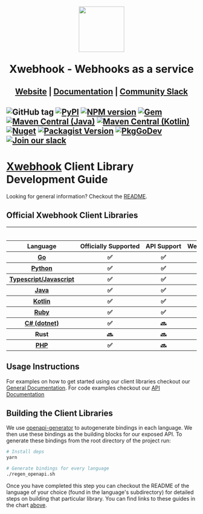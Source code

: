 <h1 align="center">
    <a style="text-decoration: none" href="https://webhook.openweb3.io">
      <img width="120" src="https://avatars.githubusercontent.com/u/80175132?s=200&v=4" />
      <p align="center">Xwebhook - Webhooks as a service</p>
    </a>
</h1>
<h2 align="center">
  <a href="https://webhook.openweb3.io">Website</a> | <a href="https://docs.webhook.openweb3.io">Documentation</a> | <a href="https://webhook.openweb3.io/slack">Community Slack</a>
<h2>

![GitHub tag](https://img.shields.io/github/tag/xwebhook/xwebhook-libs.svg)
[![PyPI](https://img.shields.io/pypi/v/xwebhook.svg)](https://pypi.python.org/pypi/xwebhook/)
[![NPM version](https://img.shields.io/npm/v/xwebhook.svg)](https://www.npmjs.com/package/xwebhook)
[![Gem](https://img.shields.io/gem/v/xwebhook)](https://rubygems.org/gems/xwebhook)
[![Maven Central (Java)](https://img.shields.io/maven-central/v/io.openweb3.xwebhook/xwebhook?label=maven-central%20(java))](https://search.maven.org/artifact/io.openweb3.xwebhook/xwebhook)
[![Maven Central (Kotlin)](https://img.shields.io/maven-central/v/io.openweb3.xwebhook.kotlin/xwebhook-kotlin?label=maven-central%20(kotlin))](https://search.maven.org/artifact/io.openweb3.xwebhook.kotlin/xwebhook-kotlin)
[![Nuget](https://img.shields.io/nuget/v/xwebhook)](https://www.nuget.org/packages/Xwebhook/)
[![Packagist Version](https://img.shields.io/packagist/v/xwebhook/xwebhook)](https://packagist.org/packages/xwebhook/xwebhook)
[![PkgGoDev](https://pkg.go.dev/badge/github.com/xwebhook/xwebhook-libs)](https://pkg.go.dev/github.com/xwebhook/xwebhook-libs/go)
[![Join our slack](https://img.shields.io/badge/Slack-join%20the%20community-blue?logo=slack&style=social)](https://webhook.openweb3.io/slack/)

# [Xwebhook](https://webhook.openweb3.io) Client Library Development Guide

Looking for general information? Checkout the [README](./README.md).

## Official Xwebhook Client Libraries

<table style="table-layout:fixed; white-space: nowrap;">
  <th colspan="6">⚡️ Feature Breakdown ⚡️</th>
  <tr>
    <th>Language</th>
    <th>Officially Supported</th>
    <th>API Support</th>
    <th>Webhook Verification</th>
    <th colspan="4">Other Notes</th>
  </tr>
  <tr>
    <th><a href="https://github.com/xwebhook/xwebhook-libs/blob/main/go/README.md">Go</a></th>
    <th>✅</th>
    <th>✅</th>
    <th>✅</th>
    <th colspan="4"></th>
  </tr>
  </tr>
    <tr>
    <th><a href="https://github.com/xwebhook/xwebhook-libs/blob/main/python/README.md">Python</a></th>
    <th>✅</th>
    <th>✅</th>
    <th>✅</th>
    <th colspan="4"></th>
  </tr>
    </tr>
    <tr>
    <th><a href="https://github.com/xwebhook/xwebhook-libs/blob/main/javascript/README.md">Typescript/Javascript</a></th>
    <th>✅</th>
    <th>✅</th>
    <th>✅</th>
    <th colspan="4"></th>
  </tr>
  <tr>
    <th><a href="https://github.com/xwebhook/xwebhook-libs/blob/main/java/README.md">Java</a></th>
    <th>✅</th>
    <th>✅</th>
    <th>✅</th>
    <th colspan="4">Async support planned. (If you use kotlin, checkout our kotlin library for coroutine support.)</th>
  </tr>
  <tr>
    <th><a href="https://github.com/xwebhook/xwebhook-libs/blob/main/kotlin/README.md">Kotlin</a></th>
    <th>✅</th>
    <th>✅</th>
    <th>✅</th>
    <th colspan="4">
  </th>
  <tr>
    <th><a href="https://github.com/xwebhook/xwebhook-libs/blob/main/ruby/README.md">Ruby</a></th>
    <th>✅</th>
    <th>✅</th>
    <th>✅</th>
    <th colspan="4">
  </th>
  <tr>
    <th><a href="https://github.com/xwebhook/xwebhook-libs/blob/main/csharp/README.md">C# (dotnet)</a></th>
    <th>✅</th>
    <th>🔜</th>
    <th>✅</th>
    <th colspan="4">
  </th>
  <tr>
    <th>Rust</th>
    <th>🔜</th>
    <th>🔜</th>
    <th>🔜</th>
    <th colspan="4">
  </th>
  <tr>
    <th><a href="https://github.com/xwebhook/xwebhook-libs/blob/main/php/README.md">PHP</a></th>
    <th>✅</th>
    <th>🔜</th>
    <th>✅</th>
    <th colspan="4">
  </th>
</table>

## Usage Instructions

For examples on how to get started using our client libraries checkout our [General Documentation](https://docs.webhook.openweb3.io). For code examples checkout our [API Documentation]()

## Building the Client Libraries

We use [openapi-generator](https://github.com/OpenAPITools/openapi-generator) to autogenerate bindings in each language. We then use these bindings as the building blocks for our exposed API.  To generate these bindings from the root directory of the project run:

```sh
# Install deps
yarn

# Generate bindings for every language
./regen_openapi.sh
```

Once you have completed this step you can checkout the README of the language of your choice (found in the language's subdirectory) for detailed steps on building that particular library. You can find links to these guides in the chart [above](#official-xwebhook-client-libraries).
